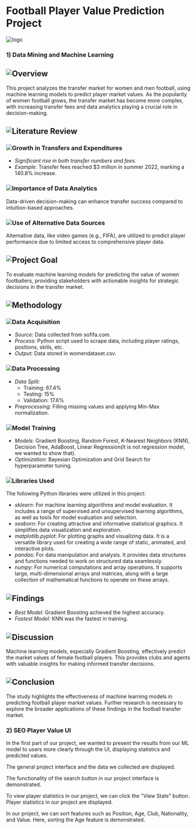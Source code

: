 # Football Player Value Prediction Project
![logo](https://github.com/user-attachments/assets/3c1bdc32-e76b-47af-b1c4-40ef4eb8e34b)

### 1) Data Mining and Machine Learning

## ![Overview](https://img.shields.io/badge/Overview-green)
This project analyzes the transfer market for women and men football, using machine learning models to predict player market values. As the popularity of women football grows, the transfer market has become more complex, with increasing transfer fees and data analytics playing a crucial role in decision-making.

## ![Literature Review](https://img.shields.io/badge/Literature_Review-red)

### ![Growth in Transfers and Expenditures](https://img.shields.io/badge/Growth_in_Transfers_and_Expenditures-orange)
- *Significant rise in both transfer numbers and fees.*
- *Example:* Transfer fees reached $3 million in summer 2022, marking a 140.8% increase.

### ![Importance of Data Analytics](https://img.shields.io/badge/Importance_of_Data_Analytics-purple)
Data-driven decision-making can enhance transfer success compared to intuition-based approaches.

### ![Use of Alternative Data Sources](https://img.shields.io/badge/Use_of_Alternative_Data_Sources-brown)
Alternative data, like video games (e.g., FIFA), are utilized to predict player performance due to limited access to comprehensive player data.

## ![Project Goal](https://img.shields.io/badge/Project_Goal-teal)
To evaluate machine learning models for predicting the value of women footballers, providing stakeholders with actionable insights for strategic decisions in the transfer market.

## ![Methodology](https://img.shields.io/badge/Methodology-darkcyan)

### ![Data Acquisition](https://img.shields.io/badge/Data_Acquisition-darkorange)
- *Source:* Data collected from sofifa.com.
- *Process:* Python script used to scrape data, including player ratings, positions, skills, etc.
- *Output:* Data stored in womendataset.csv.

### ![Data Processing](https://img.shields.io/badge/Data_Processing-darkred)
- *Data Split:*
  - Training: 67.4%
  - Testing: 15%
  - Validation: 17.6%
- *Preprocessing:* Filling missing values and applying Min-Max normalization.

### ![Model Training](https://img.shields.io/badge/Model_Training-darkgreen)
- *Models:* Gradient Boosting, Random Forest, K-Nearest Neighbors (KNN), Decision Tree, AdaBoost, Linear Regression(It is not regression model, we wanted to show that).
- *Optimization:* Bayesian Optimization and Grid Search for hyperparameter tuning.

### ![Libraries Used](https://img.shields.io/badge/Libraries_Used-darkblue)
The following Python libraries were utilized in this project:

- *sklearn*: For machine learning algorithms and model evaluation. It includes a range of supervised and unsupervised learning algorithms, as well as tools for model evaluation and selection.
- *seaborn*: For creating attractive and informative statistical graphics. It simplifies data visualization and exploration.
- *matplotlib.pyplot*: For plotting graphs and visualizing data. It is a versatile library used for creating a wide range of static, animated, and interactive plots.
- *pandas*: For data manipulation and analysis. It provides data structures and functions needed to work on structured data seamlessly.
- *numpy*: For numerical computations and array operations. It supports large, multi-dimensional arrays and matrices, along with a large collection of mathematical functions to operate on these arrays.

## ![Findings](https://img.shields.io/badge/Findings-darkblue)
- *Best Model:* Gradient Boosting achieved the highest accuracy.
- *Fastest Model:* KNN was the fastest in training.

## ![Discussion](https://img.shields.io/badge/Discussion-darkmagenta)
Machine learning models, especially Gradient Boosting, effectively predict the market values of female football players. This provides clubs and agents with valuable insights for making informed transfer decisions.

## ![Conclusion](https://img.shields.io/badge/Conclusion-darkviolet)
The study highlights the effectiveness of machine learning models in predicting football player market values. Further research is necessary to explore the broader applications of these findings in the football transfer market.

### 2) SEO Player Value UI

In the first part of our project, we wanted to present the results from our ML model to users more clearly through the UI, displaying statistics and predicted values.

The general project interface and the data we collected are displayed.

The functionality of the search button in our project interface is demonstrated.

To view player statistics in our project, we can click the "View Stats" button. Player statistics in our project are displayed.

In our project, we can sort features such as Position, Age, Club, Nationality, and Value. Here, sorting the Age feature is demonstrated.
 
